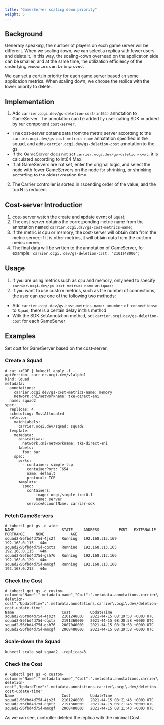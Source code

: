 ```yaml
---
title: "GamerServer scaling down priority"
weight: 5
---
```


## Background

Generally speaking, the number of players on each game server will be different. When we scaling down, we can select a replica with fewer users and delete it. In this way, the scaling-down overhead on the application side can be smaller, and at the same time, the utilization efficiency of the underlying resources can be improved.

We can set a certain priority for each game server based on some application metrics. When scaling down, we choose the replica with the lower priority to delete.

## Implementation

1. Add `carrier.ocgi.dev/gs-deletion-cost(int64)` annotation to GameServer. The annotation can be added by user calling SDK or added by our component `cost-server`.
  - The cost-server obtains data from the metric server according to the `carrier.ocgi.dev/gs-cost-metrics-name` annotation specified in the squad, and adds `carrier.ocgi.dev/gs-deletion-cost` annotation to the gs.
  - If the GameServer does not set `carrier.ocgi.dev/gs-deletion-cost`, it is calculated according to Int64 Max.
  - If all GameServers are not set, enter the original logic, and select the node with fewer GameServers on the node for shrinking, or shrinking according to the oldest creation time.

2. The Carrier controller is sorted in ascending order of the value, and the top N is reduced.

## Cost-server Introduction

1. cost-server watch the create and update event of `Squad`;
2. The cost-server obtains the corresponding metric name from the annotation named `carrier.ocgi.dev/gs-cost-metrics-name`;
3. If the metric is cpu or memory, the cost-server will obtain data from the metric server; if it is other metrics, it will obtain data from the custom metric server;
4. The final data will be written to the annotation of GameServer, for example:` carrier.ocgi. dev/gs-deletion-cost: "2101248000"`;

## Usage

1. If you are using metrics such as cpu and memory, only need to specify `carrier.ocgi.dev/gs-cost-metrics-name` on `Squad`;
2. If you want to use custom metrics, such as the number of connections, the user can use one of the following two methods:
  - Add `carrier.ocgi.dev/gs-cost-metrics-name: <number of connections>` to `Squad`, there is a certain delay in this method
  - With the SDK SetAnnotation method, set `carrier.ocgi.dev/gs-deletion-cost` for each GameServer

## Examples

Set cost for GameServer based on the cost-server.

### Create a Squad

```shell
# cat <<EOF | kubectl apply -f -
apiVersion: carrier.ocgi.dev/v1alpha1
kind: Squad
metadata:
  annotations:
    carrier.ocgi.dev/gs-cost-metrics-name: memory
    network.cni/networkname: tke-direct-eni
  name: squad2
spec:
  replicas: 4
  scheduling: MostAllocated
  selector:
    matchLabels:
      carrier.ocgi.dev/squad: squad2
  template:
    metadata:
      annotations:
        network.cni/networkname: tke-direct-eni
      labels:
        foo: bar
    spec:
      ports:
        - container: simple-tcp
          containerPort: 7654
          name: default
          protocol: TCP
      template:
        spec:
          containers:
            - image: ocgi/simple-tcp:0.1
              name: server
          serviceAccountName: carrier-sdk
```

### Fetch GameServers

```shell
# kubectl get gs -o wide
NAME                      STATE     ADDRESS         PORT   EXTERNALIP   PORTRANGE     NODE            AGE
squad2-56fbd4d75d-4js2f   Running   192.168.113.169                                   192.168.0.115   64m
squad2-56fbd4d75d-cqxtz   Running   192.168.113.165                                   192.168.0.115   64m
squad2-56fbd4d75d-gsh76   Running   192.168.113.166                                   192.168.0.129   64m
squad2-56fbd4d75d-mmcgf   Running   192.168.113.168                                   192.168.0.213   64m
```

### Check the Cost

```shell
# kubectl get gs -o custom-columns="Name":".metadata.name","Cost":".metadata.annotations.carrier\.ocgi\.dev/gs-deletion-cost","UpdateTime":".metadata.annotations.carrier\.ocgi\.dev/deletion-cost-update-time"
Name                      Cost         UpdateTime
squad2-56fbd4d75d-4js2f   2101248000   2021-04-15 08:20:58 +0000 UTC
squad2-56fbd4d75d-cqxtz   2191360000   2021-04-15 08:20:58 +0000 UTC
squad2-56fbd4d75d-gsh76   2007040000   2021-04-15 08:20:58 +0000 UTC
squad2-56fbd4d75d-mmcgf   2068480000   2021-04-15 08:20:58 +0000 UTC
```

### Scale-down the Squad

```shell
kubectl scale sqd squad2 --replicas=3
```

### Check the Cost

```shell
# kubectl get gs -o custom-columns="Name":".metadata.name","Cost":".metadata.annotations.carrier\.ocgi\.dev/gs-deletion-cost","UpdateTime":".metadata.annotations.carrier\.ocgi\.dev/deletion-cost-update-time"
Name                      Cost         UpdateTime
squad2-56fbd4d75d-4js2f   2101248000   2021-04-15 08:21:43 +0000 UTC
squad2-56fbd4d75d-cqxtz   2191360000   2021-04-15 08:21:43 +0000 UTC
squad2-56fbd4d75d-mmcgf   2068480000   2021-04-15 08:21:43 +0000 UTC
```

As we can see, controller deleted the replica with the minimal Cost.
